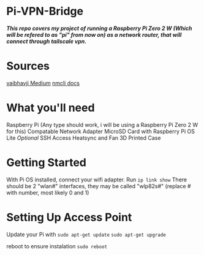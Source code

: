 # Pi-VPN-Bridge
***This repo covers my project of running a Raspberry Pi Zero 2 W (Which will be refered to as "pi" from now on) as a network router, that will connect through tailscale vpn.***

# Sources
[vaibhavji Medium](https://vaibhavji.medium.com/turn-your-raspberrypi-into-a-wifi-router-5ade510601de)
[nmcli docs](https://networkmanager.dev/docs/api/latest/nmcli.html)

# What you'll need
Raspberry Pi (Any type should work, i will be using a Raspberry Pi Zero 2 W for this)
Compatable Network Adapter
MicroSD Card with Raspberry Pi OS Lite
*Optional*
SSH Access
Heatsync and Fan
3D Printed Case

# Getting Started
With Pi OS installed, connect your wifi adapter.
Run 
```ip link show```
There should be 2 "wlan#" interfaces, they may be called "wlp82s#" (replace # with number, most likely 0 and 1)

# Setting Up Access Point
Update your Pi with
```sudo apt-get update```
```sudo apt-get upgrade```

reboot to ensure instalation
```sudo reboot```
